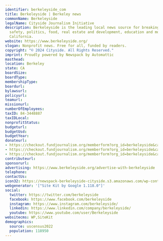 ```yaml
---
identifier: berkeleyside_com
title: Berkeleyside | Berkeley news
commonName: Berkeleyside
legalName: Cityside Journalism Initiative
description: Berkeleyside is the leading local news source for breaking news, public
  safety, politics, food, real estate and development, education and more in Berkeley,
  California.
website: https://www.berkeleyside.org/
slogan: Nonprofit news. Free for all, funded by readers.
copyright: "© 2024 Cityside. All Rights Reserved."
imprint: Proudly powered by Newspack by Automattic
masthead:
location: Berkeley
state: CA
boardSize:
boardType:
membershipType:
boardurl:
bylawsurl:
policyurl:
teamurl:
missionurl:
numberOfEmployees:
taxID: 84-3448887
taxIDLocal:
nonprofitStatus:
budgeturl:
budgetUsd:
budgetYear:
donateurl:
- https://checkout.fundjournalism.org/memberform?org_id=berkeleyside&campaign=7015a000000zU8zAAE
- https://checkout.fundjournalism.org/memberform?org_id=berkeleyside&campaign=7010b000001RTqU&amount=15&installmentPeriod=monthly
- https://checkout.fundjournalism.org/memberform?org_id=berkeleyside&campaign=7015a000001SsymAAC
contributeurl:
sponsorurl:
advertising: https://www.berkeleyside.org/advertise-with-berkeleyside
telephone:
contactUs:
icon32: https://newspack-berkeleyside-cityside.s3.amazonaws.com/wp-content/uploads/2018/07/cropped-berkeleyside-favicon-1-32x32.png
webgenerator: '["Site Kit by Google 1.118.0"]'
social:
  twitter: https://twitter.com/berkeleyside
  facebook: https://www.facebook.com/berkeleyside
  instagram: https://www.instagram.com/berkeleyside/
  linkedin: https://www.linkedin.com/company/berkeleyside/
  youtube: https://www.youtube.com/user/Berkeleyside
websitecms: WP,SiteKit
demographics:
  source: uscensus2022
  population: 118950
---
```


